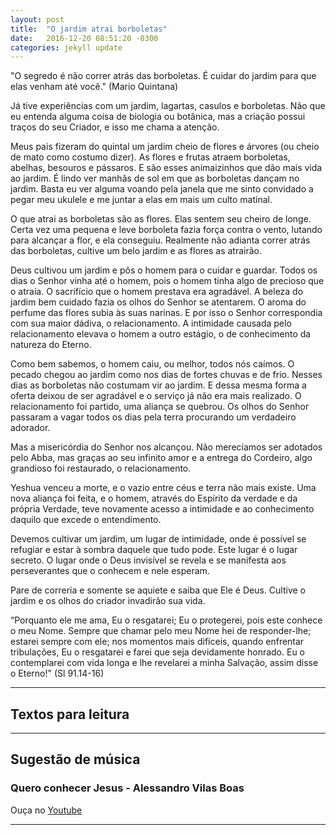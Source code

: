 ```yaml
---
layout: post
title:  "O jardim atrai borboletas"
date:   2016-12-20 08:51:20 -0300
categories: jekyll update
---
```


"O segredo é não correr atrás das borboletas. É cuidar do jardim para que elas venham até você." (Mario Quintana)

Já tive experiências com um jardim, lagartas, casulos e borboletas. Não que eu entenda alguma coisa de biologia ou botânica, mas a criação possui traços do seu Criador, e isso me chama a atenção.

Meus pais fizeram do quintal um jardim cheio de flores e árvores (ou cheio de mato como costumo dizer). As flores e frutas atraem borboletas, abelhas, besouros e pássaros. E são esses animaizinhos que dão mais vida ao jardim. É lindo ver manhãs de sol em que as borboletas dançam no jardim. Basta eu ver alguma voando pela janela que me sinto convidado a pegar meu ukulele e me juntar a elas em mais um culto matinal.

O que atrai as borboletas são as flores. Elas sentem seu cheiro de longe. Certa vez uma pequena e leve borboleta fazia força contra o vento, lutando para alcançar a flor, e ela conseguiu. Realmente não adianta correr atrás das borboletas, cultive um belo jardim e as flores as atrairão.

Deus cultivou um jardim e pôs o homem para o cuidar e guardar. Todos os dias o Senhor vinha até o homem, pois o homem tinha algo de precioso que o atraía. O sacrifício que o homem prestava era agradável. A beleza do jardim bem cuidado fazia os olhos do Senhor se atentarem. O aroma do perfume das flores subia às suas narinas. E por isso o Senhor correspondia com sua maior dádiva, o relacionamento. A intimidade causada pelo relacionamento elevava o homem a outro estágio, o de conhecimento da natureza do Eterno.

Como bem sabemos, o homem caiu, ou melhor, todos nós caímos. O pecado chegou ao jardim como nos dias de fortes chuvas e de frio. Nesses dias as borboletas não costumam vir ao jardim. E dessa mesma forma a oferta deixou de ser agradável e o serviço já não era mais realizado. O relacionamento foi partido, uma aliança se quebrou. Os olhos do Senhor passaram a vagar todos os dias pela terra procurando um verdadeiro adorador.

Mas a misericórdia do Senhor nos alcançou. Não merecíamos ser adotados pelo Abba, mas graças ao seu infinito amor e a entrega do Cordeiro, algo grandioso foi restaurado, o relacionamento.

Yeshua venceu a morte, e o vazio entre céus e terra não mais existe. Uma nova aliança foi feita, e o homem, através do Espírito da verdade e da própria Verdade, teve novamente acesso a intimidade e ao conhecimento daquilo que excede o entendimento.

Devemos cultivar um jardim, um lugar de intimidade, onde é possível se refugiar e estar à sombra daquele que tudo pode. Este lugar é o lugar secreto. O lugar onde o Deus invisível se revela e se manifesta aos perseverantes que o conhecem e nele esperam.

Pare de correria e somente se aquiete e saiba que Ele é Deus. Cultive o jardim e os olhos do criador invadirão sua vida.

“Porquanto ele me ama, Eu o resgatarei; Eu o protegerei, pois este conhece o meu Nome. Sempre que chamar pelo meu Nome hei de responder-lhe; estarei sempre com ele; nos momentos mais difíceis, quando enfrentar tribulações, Eu o resgatarei e farei que seja devidamente honrado. Eu o contemplarei com vida longa e lhe revelarei a minha Salvação, assim disse o Eterno!" (Sl 91.14-16)

---

## Textos para leitura ##


---

## Sugestão de música ##
### Quero conhecer Jesus - Alessandro Vilas Boas ###
Ouça no [Youtube](https://www.youtube.com/watch?v=oR-s7OIFNC8)

---